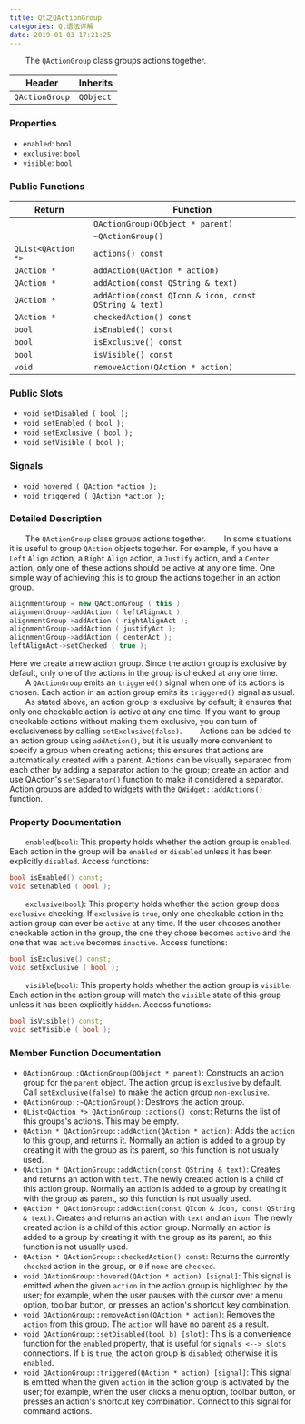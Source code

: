 ```yaml
---
title: Qt之QActionGroup
categories: Qt语法详解
date: 2019-01-03 17:21:25
---
```

&emsp;&emsp;The `QActionGroup` class groups actions together.<!--more-->

Header         | Inherits
---------------|---------
`QActionGroup` | `QObject`

### Properties

- `enabled`: `bool`
- `exclusive`: `bool`
- `visible`: `bool`

### Public Functions

Return             | Function
-------------------|----------
                   | `QActionGroup(QObject * parent)`
                   | `~QActionGroup()`
`QList<QAction *>` | `actions() const`
`QAction *`        | `addAction(QAction * action)`
`QAction *`        | `addAction(const QString & text)`
`QAction *`        | `addAction(const QIcon & icon, const QString & text)`
`QAction *`        | `checkedAction() const`
`bool`             | `isEnabled() const`
`bool`             | `isExclusive() const`
`bool`             | `isVisible() const`
`void`             | `removeAction(QAction * action)`

### Public Slots

- `void setDisabled ( bool );`
- `void setEnabled ( bool );`
- `void setExclusive ( bool );`
- `void setVisible ( bool );`

### Signals

- `void hovered ( QAction *action );`
- `void triggered ( QAction *action );`

### Detailed Description

&emsp;&emsp;The `QActionGroup` class groups actions together.
&emsp;&emsp;In some situations it is useful to group `QAction` objects together. For example, if you have a `Left` `Align` action, a `Right` `Align` action, a `Justify` action, and a `Center` action, only one of these actions should be active at any one time. One simple way of achieving this is to group the actions together in an action group.

``` cpp
alignmentGroup = new QActionGroup ( this );
alignmentGroup->addAction ( leftAlignAct );
alignmentGroup->addAction ( rightAlignAct );
alignmentGroup->addAction ( justifyAct );
alignmentGroup->addAction ( centerAct );
leftAlignAct->setChecked ( true );
```

Here we create a new action group. Since the action group is exclusive by default, only one of the actions in the group is checked at any one time.
&emsp;&emsp;A `QActionGroup` emits an `triggered()` signal when one of its actions is chosen. Each action in an action group emits its `triggered()` signal as usual.
&emsp;&emsp;As stated above, an action group is exclusive by default; it ensures that only one checkable action is active at any one time. If you want to group checkable actions without making them exclusive, you can turn of exclusiveness by calling `setExclusive(false)`.
&emsp;&emsp;Actions can be added to an action group using `addAction()`, but it is usually more convenient to specify a group when creating actions; this ensures that actions are automatically created with a parent. Actions can be visually separated from each other by adding a separator action to the group; create an action and use QAction's `setSeparator()` function to make it considered a separator. Action groups are added to widgets with the `QWidget::addActions()` function.

### Property Documentation

&emsp;&emsp;`enabled`(`bool`): This property holds whether the action group is `enabled`. Each action in the group will be `enabled` or `disabled` unless it has been explicitly `disabled`. Access functions:

``` cpp
bool isEnabled() const;
void setEnabled ( bool );
```

&emsp;&emsp;`exclusive`(`bool`): This property holds whether the action group does `exclusive` checking. If `exclusive` is `true`, only one checkable action in the action group can ever be `active` at any time. If the user chooses another checkable action in the group, the one they chose becomes `active` and the one that was `active` becomes `inactive`. Access functions:

``` cpp
bool isExclusive() const;
void setExclusive ( bool );
```

&emsp;&emsp;`visible`(`bool`): This property holds whether the action group is `visible`. Each action in the action group will match the `visible` state of this group unless it has been explicitly `hidden`. Access functions:

``` cpp
bool isVisible() const;
void setVisible ( bool );
```

### Member Function Documentation

- `QActionGroup::QActionGroup(QObject * parent)`: Constructs an action group for the `parent` object. The action group is `exclusive` by default. Call `setExclusive(false)` to make the action group `non-exclusive`.
- `QActionGroup::~QActionGroup()`: Destroys the action group.
- `QList<QAction *> QActionGroup::actions() const`: Returns the list of this groups's actions. This may be empty.
- `QAction * QActionGroup::addAction(QAction * action)`: Adds the `action` to this group, and returns it. Normally an action is added to a group by creating it with the group as its parent, so this function is not usually used.
- `QAction * QActionGroup::addAction(const QString & text)`: Creates and returns an action with `text`. The newly created action is a child of this action group. Normally an action is added to a group by creating it with the group as parent, so this function is not usually used.
- `QAction * QActionGroup::addAction(const QIcon & icon, const QString & text)`: Creates and returns an action with `text` and an `icon`. The newly created action is a child of this action group. Normally an action is added to a group by creating it with the group as its parent, so this function is not usually used.
- `QAction * QActionGroup::checkedAction() const`: Returns the currently `checked` action in the group, or `0` if `none` are `checked`.
- `void QActionGroup::hovered(QAction * action) [signal]`: This signal is emitted when the given `action` in the action group is highlighted by the user; for example, when the user pauses with the cursor over a menu option, toolbar button, or presses an action's shortcut key combination.
- `void QActionGroup::removeAction(QAction * action)`: Removes the `action` from this group. The `action` will have no parent as a result.
- `void QActionGroup::setDisabled(bool b) [slot]`: This is a convenience function for the `enabled` property, that is useful for `signals <--> slots` connections. If `b` is `true`, the action group is `disabled`; otherwise it is `enabled`.
- `void QActionGroup::triggered(QAction * action) [signal]`: This signal is emitted when the given `action` in the action group is activated by the user; for example, when the user clicks a menu option, toolbar button, or presses an action's shortcut key combination. Connect to this signal for command actions.